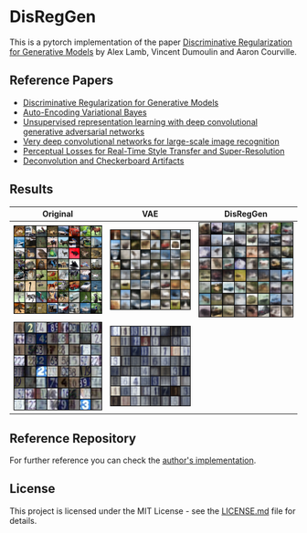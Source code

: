 # DisRegGen

This is a pytorch implementation of the paper [Discriminative Regularization for Generative Models](https://arxiv.org/pdf/1602.03220.pdf) by Alex Lamb, Vincent Dumoulin and Aaron Courville.


## Reference Papers
- [Discriminative Regularization for Generative Models](https://arxiv.org/pdf/1602.03220.pdf)
- [Auto-Encoding Variational Bayes](https://arxiv.org/pdf/1312.6114.pdf)
- [Unsupervised  representation  learning  with  deep  convolutional  generative  adversarial  networks](https://arxiv.org/pdf/1511.06434.pdf)
- [Very deep convolutional  networks  for  large-scale  image  recognition](https://arxiv.org/pdf/1409.1556.pdf)
- [Perceptual Losses for Real-Time Style Transfer and Super-Resolution](https://cs.stanford.edu/people/jcjohns/papers/eccv16/JohnsonECCV16.pdf)
- [Deconvolution and Checkerboard Artifacts](https://distill.pub/2016/deconv-checkerboard/)


## Results

Original                  |  VAE                   | DisRegGen             |
:-------------------------:|:-------------------------: |:-------------------------:
![](results/sample_original_cifar.png)  |  ![](results/sample_vae_cifar_99.png) | ![](results/sample_vae_disreg_cifar_300.png)
![](results/sample_original_svhn.png)  |  ![](results/sample_vae_svhn_99.png) | ![]()


## Reference Repository
For further reference you can check the [author's implementation](https://github.com/vdumoulin/discgen).

## License

This project is licensed under the MIT License - see the [LICENSE.md](https://github.com/Alfo5123/DisRecGen/blob/master/LICENSE) file for details.

